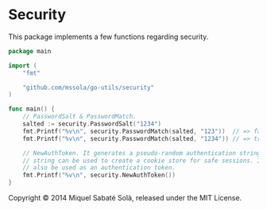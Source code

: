 
# Security

This package implements a few functions regarding security.

~~~ go
package main

import (
	"fmt"

	"github.com/mssola/go-utils/security"
)

func main() {
	// PasswordSalt & PasswordMatch.
	salted := security.PasswordSalt("1234")
	fmt.Printf("%v\n", security.PasswordMatch(salted, "123"))  // => false
	fmt.Printf("%v\n", security.PasswordMatch(salted, "1234")) // => true

	// NewAuthToken. It generates a pseudo-random authentication string. This
	// string can be used to create a cookie store for safe sessions. It can
	// also be used as an authentication token.
	fmt.Printf("%v\n", security.NewAuthToken())
}
~~~

Copyright &copy; 2014 Miquel Sabaté Solà, released under the MIT License.

